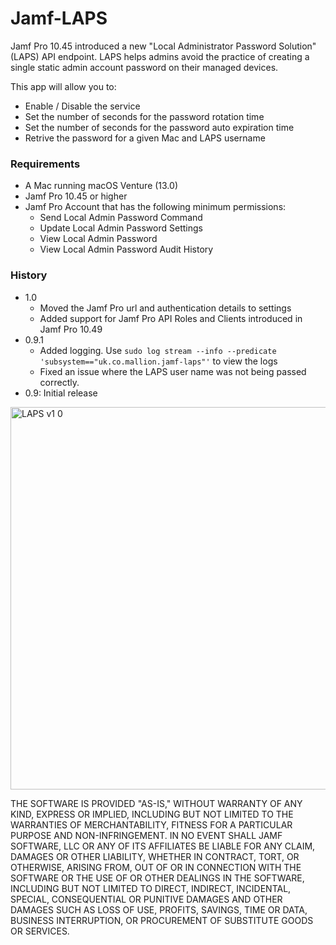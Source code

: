 # Jamf-LAPS

Jamf Pro 10.45 introduced a new "Local Administrator Password Solution" (LAPS) API endpoint. LAPS helps admins avoid the practice of creating a single static admin account password on their managed devices. 

This app will allow you to:

- Enable / Disable the service
- Set the number of seconds for the password rotation time
- Set the number of seconds for the password auto expiration time
- Retrive the password for a given Mac and LAPS username

### Requirements

- A Mac running macOS Venture (13.0)
- Jamf Pro 10.45 or higher
- Jamf Pro Account that has the following minimum permissions:
  - Send Local Admin Password Command
  - Update Local Admin Password Settings
  - View Local Admin Password
  - View Local Admin Password Audit History

### History
- 1.0
  - Moved the Jamf Pro url and authentication details to settings
  - Added support for Jamf Pro API Roles and Clients introduced in Jamf Pro 10.49
- 0.9.1
  - Added logging. Use `sudo log stream --info --predicate 'subsystem=="uk.co.mallion.jamf-laps"'` to view the logs
  - Fixed an issue where the LAPS user name was not being passed correctly.
- 0.9: Initial release



<img width="612" alt="LAPS v1 0" src="https://github.com/jamf/jamf-laps/assets/29920386/f6e5301d-0284-4274-8e12-67df226c3fea">


THE SOFTWARE IS PROVIDED "AS-IS," WITHOUT WARRANTY OF ANY KIND, EXPRESS OR IMPLIED, INCLUDING BUT NOT LIMITED TO THE WARRANTIES OF MERCHANTABILITY, FITNESS FOR A PARTICULAR PURPOSE AND NON-INFRINGEMENT. IN NO EVENT SHALL JAMF SOFTWARE, LLC OR ANY OF ITS AFFILIATES BE LIABLE FOR ANY CLAIM, DAMAGES OR OTHER LIABILITY, WHETHER IN CONTRACT, TORT, OR OTHERWISE, ARISING FROM, OUT OF OR IN CONNECTION WITH THE SOFTWARE OR THE USE OF OR OTHER DEALINGS IN THE SOFTWARE, INCLUDING BUT NOT LIMITED TO DIRECT, INDIRECT, INCIDENTAL, SPECIAL, CONSEQUENTIAL OR PUNITIVE DAMAGES AND OTHER DAMAGES SUCH AS LOSS OF USE, PROFITS, SAVINGS, TIME OR DATA, BUSINESS INTERRUPTION, OR PROCUREMENT OF SUBSTITUTE GOODS OR SERVICES.
